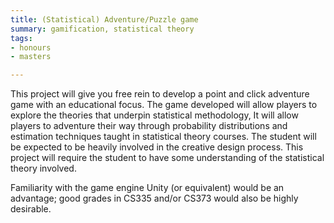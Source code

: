 ```yaml
---
title: (Statistical) Adventure/Puzzle game
summary: gamification, statistical theory
tags:
- honours
- masters

---
```


This project will give you free rein to develop a point and click adventure game with an
educational focus. The game developed will allow players to explore the theories that
underpin statistical methodology, It will allow players to adventure their way through
probability distributions and estimation techniques taught in statistical theory courses.
The student will be expected to be heavily involved in the creative design process. This
project will require the student to have some understanding of the statistical theory involved.

Familiarity with the game engine Unity (or equivalent) would be an advantage; good grades
in CS335 and/or CS373 would also be highly desirable.